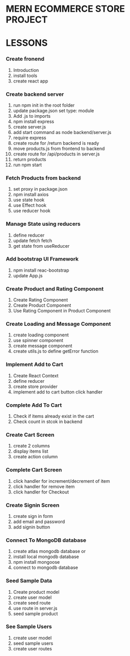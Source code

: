 # MERN ECOMMERCE STORE PROJECT

# LESSONS

### Create fronend

1. Introduction
2. install tools
3. create react app

### Create backend server

1. run npm init in the root folder
2. update package.json set type: module
3. Add .js to imports
4. npm install express
5. create server.js
6. add start command as node backend/server.js
7. require express
8. create route for /return backend is ready
9. move products.js from frontend to backend
10. create route for /api/products in server.js
11. return products
12. run npm start

### Fetch Products from backend

1. set proxy in package.json
2. npm install axios
3. use state hook
4. use Effect hook
5. use reducer hook

### Manage State using reducers

1. define reducer
2. update fetch fetch
3. get state from useReducer

### Add bootstrap UI Framework

1. npm install reac-bootstrap
2. update App.js

### Create Product and Rating Component

1. Create Rating Component
2. Create Product Component
3. Use Rating Component in Product Component

### Create Loading and Message Component

1. create loading component
2. use spinner component
3. create message component
4. create utils.js to define getError function

### Implement Add to Cart

1. Create React Context
2. define reducer
3. create store provider
4. implement add to cart button click handler

### Complete Add To Cart

1. Check if items already exist in the cart
2. Check count in stcok in backend

### Create Cart Screen

1. create 2 columns
2. display items list
3. create action column

### Complete Cart Screen

1. click handler for increment/decrement of item
2. click handler for remove item
3. click handler for Checkout

### Create Signin Screen

1. create sign in form
2. add email and password
3. add signin button

### Connect To MongoDB database

1. create atlas mongodb database or
2. install local mongodb database
3. npm install mongoose
4. connect to mongodb database

### Seed Sample Data

1. Create product model
2. create user model
3. create seed route
4. use route in server.js
5. seed sample product

### See Sample Users

1. create user model
2. seed sample users
3. create user routes
